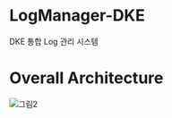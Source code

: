 # LogManager-DKE
DKE 통합 Log 관리 시스템

# Overall Architecture
![그림2](https://github.com/user-attachments/assets/4e9de8f1-a488-4d52-b5bf-3f5dec178e3d)
